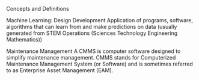 Concepts and Definitions  

Machine Learning: Design Development Application of programs, software, algorithms that can learn from and make predictions on data (usually generated from  STEM Operations (Sciences Technology Engineering Mathematics))


Maintenance Management
A CMMS is computer software designed to simplify maintenance management. CMMS stands for Computerized Maintenance Management System (or Software) and is sometimes referred to as Enterprise Asset Management (EAM).

